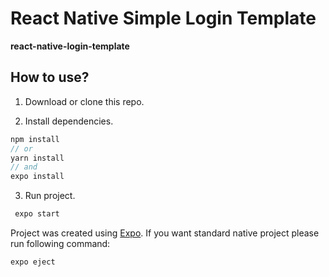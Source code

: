 # React Native Simple Login Template

**react-native-login-template**

## How to use?

1. Download or clone this repo.

2. Install dependencies.

```js
npm install
// or
yarn install
// and
expo install
```

3. Run project.

```js
 expo start
```

Project was created using [Expo](https://expo.io/). If you want standard native project please run following command:

```js
expo eject
```
